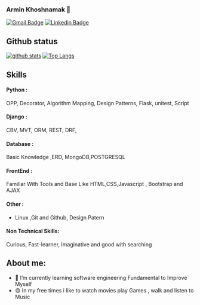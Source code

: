 ### Armin Khoshnamak 🐙


[![Gmail Badge](https://img.shields.io/badge/-mahdizolfaghari3181@gmail.com-c14438?style=flat&logo=Gmail&logoColor=white&link=mahdizolfaghari3181@gmail.com)](mailto:mahdizolfaghari3181@gmail.com)
[![Linkedin Badge](https://img.shields.io/badge/-mahdi%20zolfaghari-0072b1?style=flat&logo=Linkedin&logoColor=white&link=mahdi-zolfaghari)](https://https://www.linkedin.com/in/mahdi-zolfaghari-0937b3233/) 
</p>

## Github status
[![github stats](https://github-readme-stats.vercel.app/api?username=mahdizo3181)](https://github.com/anuraghazra/github-readme-stats) 
[![Top Langs](https://github-readme-stats.vercel.app/api/top-langs/?username=mahdiz&layout=compact)](https://github.com/mahdizo3181/github-readme-stats)

## Skills
 #### Python :
 OPP, Decorator, Algorithm Mapping, Design Patterns, Flask, unitest, Script
#### Django  :
CBV, MVT, ORM, REST, DRF,
#### Database :
Basic Knowledge ,ERD, MongoDB,POSTGRESQL
#### FrontEnd : 
Familiar With Tools and Base Like HTML,CSS,Javascript , Bootstrap and AJAX
#### Other :
- Linux ,Git and Github, 
 Design Patern
#### Non Technical Skills:
Curious, Fast-learner, Imaginative and good with searching 


## About me:

- 🌱 I’m currently learning software engineering Fundamental to Improve Myself
- 😄 In my free times i like to watch movies play Games , walk and listen to Music 



